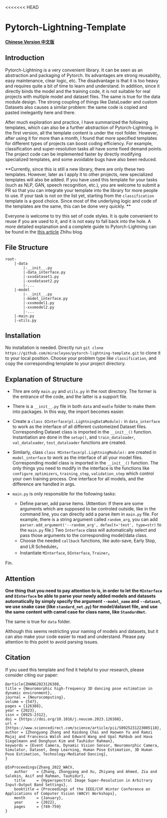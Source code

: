 <<<<<<< HEAD
# Pytorch-Lightning-Template

[**Chinese Version 中文版**](./Assets/README_CN.md)

## Introduction

Pytorch-Lightning is a very convenient library. It can be seen as an abstraction and packaging of Pytorch. Its advantages are strong reusability, easy maintenance, clear logic, etc. The disadvantage is that it is too heavy and requires quite a bit of time to learn and understand. In addition, since it directly binds the model and the training code, it is not suitable for real projects with multiple model and dataset files. The same is true for the data module design. The strong coupling of things like DataLoader and custom Datasets also causes a similar problem: the same code is copied and pasted inelegantly here and there.

After much exploration and practice, I have summarized the following templates, which can also be a further abstraction of Pytorch-Lightning. In the first version, all the template content is under the root folder. However, after using it for more than a month, I found that more specified templates for different types of projects can boost coding efficiency. For example, classification and super-resolution tasks all have some fixed demand points. The project code can be implemented faster by directly modifying specialized templates, and some avoidable bugs have also been reduced. 

**Currently, since this is still a new library, there are only these two templates. However, later as I apply it to other projects, new specialized templates will also be added. If you have used this template for your tasks (such as NLP, GAN, speech recognition, etc.), you are welcome to submit a PR so that you can integrate your template into the library for more people to use. If your task is not on the list yet, starting from the `classification` template is a good choice. Since most of the underlying logic and code of the templates are the same, this can be done very quickly. **

Everyone is welcome to try this set of code styles. It is quite convenient to reuse if you are used to it, and it is not easy to fall back into the hole. A more detailed explanation and a complete guide to Pytorch-Lightning can be found in the [this article](https://zhuanlan.zhihu.com/p/353985363) Zhihu blog.

## File Structure

```
root-
	|-data
		|-__init__.py
		|-data_interface.py
		|-xxxdataset1.py
		|-xxxdataset2.py
		|-...
	|-model
		|-__init__.py
		|-model_interface.py
		|-xxxmodel1.py
		|-xxxmodel2.py
		|-...
	|-main.py
	|-utils.py
```

## Installation

No installation is needed. Directly run `git clone https://github.com/miracleyoo/pytorch-lightning-template.git` to clone it to your local position. Choose your problem type like `classification`, and copy the corresponding template to your project directory.

## Explanation of Structure

- Thre are only `main.py` and `utils.py` in the root directory. The former is the entrance of the code, and the latter is a support file.

- There is a `__init__.py` file in both `data` and `modle` folder to make them into packages. In this way, the import becomes easier.

- Create a `class DInterface(pl.LightningDataModule):` in `data_interface ` to work as the interface of all different customeized Dataset files. Corresponding Dataset class is imported in the `__init__()` function. Instantiation are done in the `setup()`, and `train_dataloader`, `val_dataloader`, `test_dataloader` functions are created.

- Similarly, class `class MInterface(pl.LightningModule):` are created in `model_interface` to work as the interface of all your model files. Corresponding model class is imported in the `__init__()` function. The only things you need to modify in the interface is the functions like `configure_optimizers`, `training_step`, `validation_step` which control your own training process. One interface for all models, and the difference are handled in args.

- `main.py` is only responsible for the following tasks:

  - Define parser, add parse items. (Attention: If there are some arguments which are supposed to be controled outside, like in the command line, you can directly add a parse item in `main.py` file. For example, there is a string argument called `random_arg`, you can add `parser.add_argument('--random_arg', default='test', type=str)` to the `main.py` file.) Two `Interface` class will automatically select and pass those arguments to the corresponding model/data class.
  - Choose the needed `callback` functions, like auto-save, Early Stop, and LR Scheduler。
  - Instantiate `MInterface`, `DInterface`, `Trainer`。

Fin.

## Attention

**One thing that you need to pay attention to is, in order to let the `MInterface` and `DInterface` be able to parse your newly added models and datasets automatically by simply specify the argument `--model_name` and `--dataset`, we use snake case (like `standard_net.py`) for model/dataset file, and use the same content with camel case for class name, like `StandardNet`.**

The same is true for `data` folder.

Although this seems restricting your naming of models and datasets, but it can also make your code easier to read and understand. Please pay attention to this point to avoid parsing issues.

## Citation

If you used this template and find it helpful to your research, please consider citing our paper:

```
@article{ZHANG2023126388,
title = {Neuromorphic high-frequency 3D dancing pose estimation in dynamic environment},
journal = {Neurocomputing},
volume = {547},
pages = {126388},
year = {2023},
issn = {0925-2312},
doi = {https://doi.org/10.1016/j.neucom.2023.126388},
url = {https://www.sciencedirect.com/science/article/pii/S0925231223005118},
author = {Zhongyang Zhang and Kaidong Chai and Haowen Yu and Ramzi Majaj and Francesca Walsh and Edward Wang and Upal Mahbub and Hava Siegelmann and Donghyun Kim and Tauhidur Rahman},
keywords = {Event Camera, Dynamic Vision Sensor, Neuromorphic Camera, Simulator, Dataset, Deep Learning, Human Pose Estimation, 3D Human Pose Estimation, Technology-Mediated Dancing},
}

@InProceedings{Zhang_2022_WACV,
    author    = {Zhang, Zhongyang and Xu, Zhiyang and Ahmed, Zia and Salekin, Asif and Rahman, Tauhidur},
    title     = {Hyperspectral Image Super-Resolution in Arbitrary Input-Output Band Settings},
    booktitle = {Proceedings of the IEEE/CVF Winter Conference on Applications of Computer Vision (WACV) Workshops},
    month     = {January},
    year      = {2022},
    pages     = {749-759}
}
```
